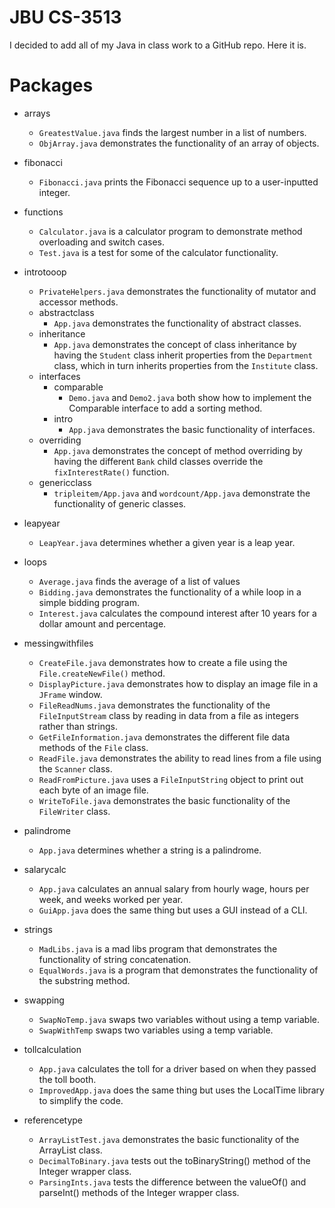 # JBU CS-3513

I decided to add all of my Java in class work to a GitHub repo. Here it is. 

# Packages
- arrays
    - `GreatestValue.java` finds the largest number in a list of numbers.
    - `ObjArray.java` demonstrates the functionality of an array of objects.
- fibonacci
    - `Fibonacci.java` prints the Fibonacci sequence up to a user-inputted integer.
- functions
    - `Calculator.java` is a calculator program to demonstrate method overloading and switch cases.
    - `Test.java` is a test for some of the calculator functionality.
- introtooop
    - `PrivateHelpers.java` demonstrates the functionality of mutator and accessor methods.
    - abstractclass
        - `App.java` demonstrates the functionality of abstract classes.
    - inheritance
        - `App.java` demonstrates the concept of class inheritance by having the `Student` class inherit properties from the `Department` class, which in turn inherits properties from the `Institute` class.
    - interfaces
        - comparable
            - `Demo.java` and `Demo2.java` both show how to implement the Comparable interface to add a sorting method.
        - intro
            - `App.java` demonstrates the basic functionality of interfaces.
    - overriding
        - `App.java` demonstrates the concept of method overriding by having the different `Bank` child classes override the `fixInterestRate()` function.
    - genericclass
        - `tripleitem/App.java` and `wordcount/App.java` demonstrate the functionality of generic classes.

- leapyear
    - `LeapYear.java` determines whether a given year is a leap year.
- loops
    - `Average.java` finds the average of a list of values
    - `Bidding.java` demonstrates the functionality of a while loop in a simple bidding program.
    - `Interest.java` calculates the compound interest after 10 years for a dollar amount and percentage.
- messingwithfiles
    - `CreateFile.java` demonstrates how to create a file using the `File.createNewFile()` method.
    - `DisplayPicture.java` demonstrates how to display an image file in a `JFrame` window.
    - `FileReadNums.java` demonstrates the functionality of the `FileInputStream` class by reading in data from a file as integers rather than strings.
    - `GetFileInformation.java` demonstrates the different file data methods of the `File` class.
    - `ReadFile.java` demonstrates the ability to read lines from a file using the `Scanner` class.
    - `ReadFromPicture.java` uses a `FileInputString` object to print out each byte of an image file.
    - `WriteToFile.java` demonstrates the basic functionality of the `FileWriter` class.
- palindrome
    - `App.java` determines whether a string is a palindrome.
- salarycalc
    - `App.java` calculates an annual salary from hourly wage, hours per week, and weeks worked per year.
    - `GuiApp.java` does the same thing but uses a GUI instead of a CLI.
- strings
    - `MadLibs.java` is a mad libs program that demonstrates the functionality of string concatenation.
    - `EqualWords.java` is a program that demonstrates the functionality of the substring method.
- swapping
    - `SwapNoTemp.java` swaps two variables without using a temp variable.
    - `SwapWithTemp` swaps two variables using a temp variable.
- tollcalculation
    - `App.java` calculates the toll for a driver based on when they passed the toll booth.
    - `ImprovedApp.java` does the same thing but uses the LocalTime library to simplify the code.
- referencetype
    - `ArrayListTest.java` demonstrates the basic functionality of the ArrayList class.
    - `DecimalToBinary.java` tests out the toBinaryString() method of the Integer wrapper class.
    - `ParsingInts.java` tests the difference between the valueOf() and parseInt() methods of the Integer wrapper class.